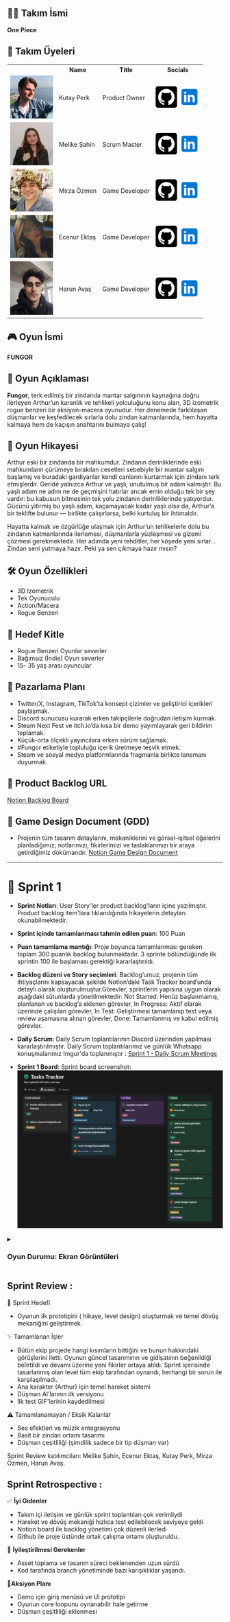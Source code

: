 ## 🏴‍☠️ **Takım İsmi**

**One Piece** 


## 👥 Takım Üyeleri

<table>
  <tr>
    <th></th>
    <th>Name</th>
    <th>Title</th>
    <th>Socials</th>
  </tr>
  <tr>
    <td><img src="SprintAssets/people/kutay.jpg" width="100" /></td>
    <td>Kutay Perk</td>
    <td>Product Owner</td>
    <td>
      <a href="https://github.com/Ktyprk"><img src="SprintAssets/social/github.png" width="50"/></a>
      <a href="https://www.linkedin.com/in/kutayperk/"><img src="SprintAssets/social/linkedin.png" width="50"/></a>
    </td>
  </tr>
  <tr>
    <td><img src="SprintAssets/people/melike.jpeg" width="100" /></td>
    <td>Melike Şahin</td>
    <td>Scrum Master</td>
    <td>
      <a href="https://github.com/melikesahn"><img src="SprintAssets/social/github.png" width="50"/></a>
      <a href="https://www.linkedin.com/in/melikesahinn/"><img src="SprintAssets/social/linkedin.png" width="50"/></a>
    </td>
  </tr>
  <tr>
    <td><img src="SprintAssets/people/mirza.jpg" width="100" /></td>
    <td>Mirza Özmen</td>
    <td>Game Developer</td>
    <td>
      <a href="https://github.com/MirzaOzmen"><img src="SprintAssets/social/github.png" width="50"/></a>
      <a href="https://www.linkedin.com/in/mirza-%C3%B6-a71427237/"><img src="SprintAssets/social/linkedin.png" width="50"/></a>
    </td>
  </tr>
  <tr>
    <td><img src="SprintAssets/people/ecenur.jpg" width="100" /></td>
    <td>Ecenur Ektaş</td>
    <td>Game Developer</td>
    <td>
      <a href="https://github.com/ecenurektas"><img src="SprintAssets/social/github.png" width="50"/></a>
      <a href="https://www.linkedin.com/in/ecenur-ektas/"><img src="SprintAssets/social/linkedin.png" width="50"/></a>
    </td>
  </tr>
  <tr>
    <td><img src="SprintAssets/people/harun.jpg" width="100" /></td>
    <td>Harun Avaş</td>
    <td>Game Developer</td>
    <td>
      <a href="https://github.com/harunavas"><img src="SprintAssets/social/github.png" width="50"/></a>
      <a href="https://www.linkedin.com/in/harun-ava%C5%9F/"><img src="SprintAssets/social/linkedin.png" width="50"/></a>
    </td>
  </tr>
</table>

## 🎮 Oyun İsmi

**FUNGOR**





## 📝 Oyun Açıklaması

**Fungor**, terk edilmiş bir zindanda mantar salgınının kaynağına doğru ilerleyen Arthur’un karanlık ve tehlikeli yolculuğunu konu alan, 3D izometrik rogue benzeri bir aksiyon-macera oyunudur.
Her denemede farklılaşan düşmanlar ve keşfedilecek sırlarla dolu zindan katmanlarında, hem hayatta kalmaya hem de kaçışın anahtarını bulmaya çalış!

## 📖 Oyun Hikayesi

Arthur eski bir zindanda bir mahkumdur. Zindanın derinliklerinde eski mahkumların çürümeye bırakılan cesetleri sebebiyle bir mantar salgını başlamış ve buradaki gardiyanlar kendi canlarını kurtarmak için zindanı terk etmişlerdir. Geride yalnızca Arthur ve yaşlı, unutulmuş bir adam kalmıştır. Bu yaşlı adam ne adını ne de geçmişini hatırlar ancak emin olduğu tek bir şey vardır: bu kabusun bitmesinin tek yolu zindanın derinliklerinde yatıyordur. Gücünü yitirmiş bu yaşlı adam, kaçamayacak kadar yaşlı olsa da, Arthur’a bir teklifte bulunur — birlikte çalışırlarsa, belki kurtuluş bir ihtimaldir.

Hayatta kalmak ve özgürlüğe ulaşmak için Arthur’un tehlikelerle dolu bu zindanın katmanlarında ilerlemesi, düşmanlarla yüzleşmesi ve gizemi çözmesi gerekmektedir. Her adımda yeni tehditler, her köşede yeni sırlar… Zindan seni yutmaya hazır. Peki ya sen çıkmaya hazır mısın?

## 🛠️ Oyun Özellikleri

- 3D Izometrik
- Tek Oyunuculu
- Action/Macera
- Rogue Benzeri

## 🎯 Hedef Kitle

- Rogue Benzeri Oyunlar severler
- Bağımsız (İndie) Oyun severler
- 15- 35 yaş arası oyuncular

## 📢 Pazarlama Planı

- Twitter/X, Instagram, TikTok’ta konsept çizimler ve geliştirici içerikleri paylaşmak.
- Discord sunucusu kurarak erken takipçilerle doğrudan iletişim kurmak.
- Steam Next Fest ve itch.io’da kısa bir demo yayımlayarak geri bildirim toplamak.
- Küçük-orta ölçekli yayıncılara erken sürüm sağlamak.
- #Fungor etiketiyle topluluğu içerik üretmeye teşvik etmek.
- Steam ve sosyal medya platformlarında fragmanla birlikte lansmanı duyurmak.

## 📌 Product Backlog URL

[Notion Backlog Board](https://furry-typhoon-ba9.notion.site/21ff217f7c0780c88cffc16a281e1b2a?v=21ff217f7c0780f3b6c7000cf3c73045)

## 📜 Game Design Document (GDD)
- Projenin tüm tasarım detaylarını, mekaniklerini ve görsel–işitsel öğelerini planladığımız; notlarımızı, fikirlerimizi ve taslaklarımızı bir araya getirdiğimiz dokümandır.
[Notion Game Design Document](https://furry-typhoon-ba9.notion.site/Game-Design-Document-228f217f7c0780bca292ea4def488071?source=copy_link)
---

# 🚀 Sprint 1

- **Sprint Notları**: User Story'ler product backlog'ların içine yazılmıştır. Product backlog item'lara tıklandığında hikayelerin detayları okunabilmektedir.

- **Sprint içinde tamamlanması tahmin edilen puan**: 100 Puan

- **Puan tamamlama mantığı**: Proje boyunca tamamlanması gereken toplam 300 puanlık backlog bulunmaktadır. 3 sprinte bölündüğünde ilk sprintin 100 ile başlaması gerektiği kararlaştırıldı.

- **Backlog düzeni ve Story seçimleri**: Backlog’umuz, projenin tüm ihtiyaçlarını kapsayacak şekilde Notion’daki Task Tracker board’unda detaylı olarak oluşturulmuştur.Görevler, sprintlerin yapısına uygun olarak aşağıdaki sütunlarda yönetilmektedir:
Not Started: Henüz başlanmamış, planlanan ve backlog’a eklenen görevler,
In Progress: Aktif olarak üzerinde çalışılan görevler,
In Test: Geliştirmesi tamamlanıp test veya review aşamasına alınan görevler,
Done: Tamamlanmış ve kabul edilmiş görevler.



- **Daily Scrum**: Daily Scrum toplantılarının Discord üzerinden yapılması kararlaştırılmıştır. Daily Scrum toplantılarımız ve günlük Whatsapp konuşmalarımız Imgur'da toplanmıştır : [Sprint 1 - Daily Scrum Meetings](https://imgur.com/a/xYQIZTb)
- **Sprint 1 Board**: Sprint board screenshot: 
![Backlog 1](SprintAssets/meetingSS/notion.png)

<details> <summary><h3>Oyun Durumu: Ekran Görüntüleri</h3></summary>
  
  <p align="center">
  <img src="SprintAssets/gameSS/imagekarakter.png" width="300" />
  <img src="SprintAssets/gameSS/imageiskelet.png" width="300" />
  <img src="SprintAssets/gameSS/sprint1.gif" width="700" />
  <img src="SprintAssets/gameSS/karakter.gif" width="700" />
  </p>
  
  </details>


## Sprint Review :

 🎯 Sprint Hedefi

- Oyunun ilk prototipini ( hikaye, level design)  oluşturmak ve temel dövüş mekaniğini geliştirmek.

 ✨ Tamamlanan İşler

- Bütün ekip projede hangi kısımların bittiğini ve bunun hakkındaki görüşlerini iletti. Oyunun güncel tasarımının ve gidişatının beğenildiği belirtildi ve devamı    üzerine yeni fikirler ortaya atıldı. Sprint içerisinde tasarlanmış olan level tüm ekip tarafından oynandı, herhangi bir sorun ile karşılaşılmadı.
- Ana karakter (Arthur) için temel hareket sistemi
- Düşman AI’larının ilk versiyonu
- İlk test GIF’lerinin kaydedilmesi

 ⚠️ Tamamlanamayan / Eksik Kalanlar

- Ses efektleri ve müzik entegrasyonu
- Basit bir zindan ortamı tasarımı
- Düşman çeşitliliği (şimdilik sadece bir tip düşman var)


Sprint Review katılımcıları: Melike Şahin, Ecenur Ektaş, Kutay Perk, Mirza Özmen, Harun Avaş.


## Sprint **Retrospective :**

✅ **İyi Gidenler**

- Takım içi iletişim ve günlük sprint toplantıları çok verimliydi
- Hareket ve dövüş mekaniği hızlıca test edilebilecek seviyeye geldi
- Notion board ile backlog yönetimi çok düzenli ilerledi
- Github ile proje üstünde ortak çalışma ortamı oluşturuldu.

🔄 **İyileştirilmesi Gerekenler**

- Asset toplama ve tasarım süreci beklenenden uzun sürdü
- Kod tarafında branch yönetiminde bazı karışıklıklar yaşandı.

📝**Aksiyon Planı**

- Demo için giriş menüsü ve UI prototipi
- Oyunun core loopunu oynanabilir hale getirme
- Düşman çeşitliliği eklenmesi

